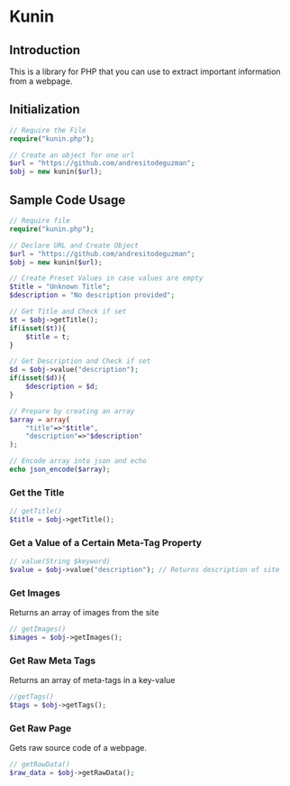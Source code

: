 # Kunin

## Introduction
This is a library for PHP that you can use to extract important information from a webpage.

## Initialization
```php
// Require the File
require("kunin.php");

// Create an object for one url
$url = "https://github.com/andresitodeguzman";
$obj = new kunin($url);
```

## Sample Code Usage
```php
// Require file
require("kunin.php");

// Declare URL and Create Object
$url = "https://github.com/andresitodeguzman";
$obj = new kunin($url);

// Create Preset Values in case values are empty
$title = "Unknown Title";
$description = "No description provided";

// Get Title and Check if set
$t = $obj->getTitle();
if(isset($t)){
    $title = t;
}

// Get Description and Check if set
$d = $obj->value("description");
if(isset($d)){
    $description = $d;
}

// Prepare by creating an array
$array = array(
    "title"=>"$title",
    "description"=>"$description"
);

// Encode array into json and echo
echo json_encode($array);
```

### Get the Title
```php
// getTitle()
$title = $obj->getTitle();
```
### Get a Value of a Certain Meta-Tag Property
```php
// value(String $keyword)
$value = $obj->value("description"); // Returns description of site
```

### Get Images
Returns an array of images from the site
```php
// getImages()
$images = $obj->getImages();
```

### Get Raw Meta Tags
Returns an array of meta-tags in a key-value
```php
//getTags()
$tags = $obj->getTags();
```

### Get Raw Page
Gets raw source code of a webpage.
```php
// getRawData()
$raw_data = $obj->getRawData();
```